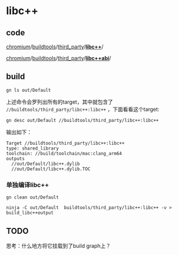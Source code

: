 # libc++

## code

[chromium](https://github.com/chromium/chromium)/[buildtools](https://github.com/chromium/chromium/tree/main/buildtools)/[third_party](https://github.com/chromium/chromium/tree/main/buildtools/third_party)/[**libc++**](https://github.com/chromium/chromium/tree/main/buildtools/third_party/libc%2B%2B)/

[chromium](https://github.com/chromium/chromium)/[buildtools](https://github.com/chromium/chromium/tree/main/buildtools)/[third_party](https://github.com/chromium/chromium/tree/main/buildtools/third_party)/[**libc++abi**](chromium/buildtools/third_party/libc++abi/)/

## build



```shell
gn ls out/Default
```

上述命令会罗列出所有的target，其中就包含了 `//buildtools/third_party/libc++:libc++` ，下面看看这个target:

```
gn desc out/Default //buildtools/third_party/libc++:libc++
```

输出如下：

```
Target //buildtools/third_party/libc++:libc++
type: shared_library
toolchain: //build/toolchain/mac:clang_arm64
outputs
  //out/Default/libc++.dylib
  //out/Default/libc++.dylib.TOC
```



### 单独编译libc++

```
gn clean out/Default
```



```
ninja -C out/Default  buildtools/third_party/libc++:libc++ -v > build_libc++output
```



## TODO

思考：什么地方将它挂载到了build graph上？

